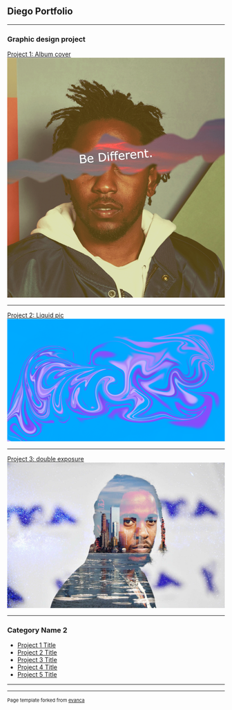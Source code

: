 ## Diego Portfolio

---

### Graphic design project 

[Project 1: Album cover](/sample_page)
<img src="images/Kendrick Lamar final.png?raw=true"/>

---
[Project 2: Liquid pic ](/pdf/sample_presentation.pdf)
<img src="images/liquid pic.png?raw=true"/>

---
[Project 3: double exposure](http://example.com/)
<img src="images/kdot double exposure.jpg?raw=true"/>

---

### Category Name 2

- [Project 1 Title](http://example.com/)
- [Project 2 Title](http://example.com/)
- [Project 3 Title](http://example.com/)
- [Project 4 Title](http://example.com/)
- [Project 5 Title](http://example.com/)

---




---
<p style="font-size:11px">Page template forked from <a href="https://github.com/evanca/quick-portfolio">evanca</a></p>
<!-- Remove above link if you don't want to attibute -->
